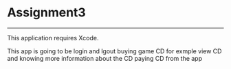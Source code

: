 # Assignment3
--------------------------------------------------------------------------
This application requires Xcode.

This app is going to be login and lgout buying game CD for exmple view CD and knowing more information about the CD paying CD from the app 
